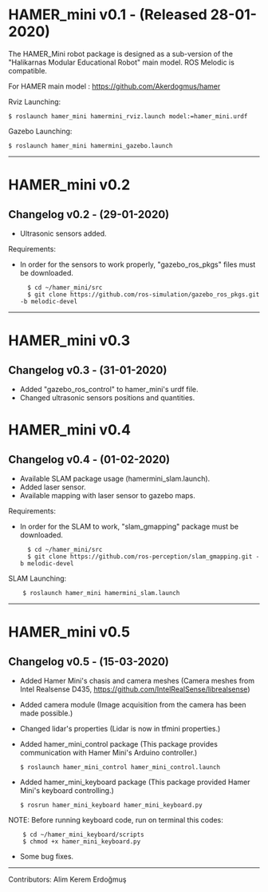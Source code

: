 # HAMER_mini v0.1 - (Released 28-01-2020)
The HAMER_Mini robot package is designed as a sub-version of the "Halikarnas Modular Educational Robot" main model. ROS Melodic is compatible.

For HAMER main model : https://github.com/Akerdogmus/hamer

Rviz Launching:

    $ roslaunch hamer_mini hamermini_rviz.launch model:=hamer_mini.urdf
    
Gazebo Launching:

    $ roslaunch hamer_mini hamermini_gazebo.launch
    
------------------------------------------------------------------------------
# HAMER_mini v0.2

Changelog v0.2 - (29-01-2020)
-----------------------------
- Ultrasonic sensors added.

Requirements:

- In order for the sensors to work properly, "gazebo_ros_pkgs" files must be downloaded.

        $ cd ~/hamer_mini/src
        $ git clone https://github.com/ros-simulation/gazebo_ros_pkgs.git -b melodic-devel

----------------------------------------------------------------------------------
# HAMER_mini v0.3

Changelog v0.3 - (31-01-2020)
---------------------------

-   Added "gazebo_ros_control" to hamer_mini's urdf file.
-   Changed ultrasonic sensors positions and quantities.

# HAMER_mini v0.4

Changelog v0.4 - (01-02-2020)
------------------------------

-   Available SLAM package usage (hamermini_slam.launch).
-   Added laser sensor.
-   Available mapping with laser sensor to gazebo maps.

Requirements:

- In order for the SLAM to work, "slam_gmapping" package must be downloaded.
    
        $ cd ~/hamer_mini/src
        $ git clone https://github.com/ros-perception/slam_gmapping.git -b melodic-devel

SLAM Launching:

        $ roslaunch hamer_mini hamermini_slam.launch

------------------------------------------------------------------------------------------

# HAMER_mini v0.5

Changelog v0.5 - (15-03-2020)
------------------------------

-   Added Hamer Mini's chasis and camera meshes (Camera meshes from Intel Realsense D435, https://github.com/IntelRealSense/librealsense)
-   Added camera module (Image acquisition from the camera has been made possible.)
-   Changed lidar's properties (Lidar is now in tfmini properties.)
-   Added hamer_mini_control package (This package provides communication with Hamer Mini's Arduino controller.)

        $ roslaunch hamer_mini_control hamer_mini_control.launch   
           
-   Added hamer_mini_keyboard package (This package provided Hamer Mini's keyboard controlling.)

        $ rosrun hamer_mini_keyboard hamer_mini_keyboard.py

NOTE: Before running keyboard code, run on terminal this codes:
        
        $ cd ~/hamer_mini_keyboard/scripts
        $ chmod +x hamer_mini_keyboard.py
        
-   Some bug fixes.

--------------------------------------------------------------------------------------------
Contributors: Alim Kerem Erdoğmuş
